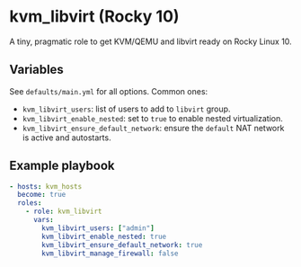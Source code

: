 # kvm_libvirt (Rocky 10)

A tiny, pragmatic role to get KVM/QEMU and libvirt ready on Rocky Linux 10.


## Variables
See `defaults/main.yml` for all options. Common ones:


- `kvm_libvirt_users`: list of users to add to `libvirt` group.
- `kvm_libvirt_enable_nested`: set to `true` to enable nested virtualization.
- `kvm_libvirt_ensure_default_network`: ensure the `default` NAT network is active and autostarts.


## Example playbook
```yaml
- hosts: kvm_hosts
  become: true
  roles:
    - role: kvm_libvirt
      vars:
        kvm_libvirt_users: ["admin"]
        kvm_libvirt_enable_nested: true
        kvm_libvirt_ensure_default_network: true
        kvm_libvirt_manage_firewall: false
```
